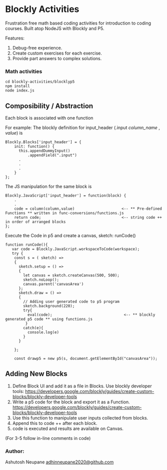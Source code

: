 

# Blockly Activities

Frustration free math based coding activities for introduction to coding courses. Built atop NodeJS with Blockly and P5. 

Features: 

1. Debug-free experience.
2. Create custom exercises for each exercise.
3. Provide part answers to complex solutions. 

### Math activities 


   ```
   cd blockly-activities/blocklyp5
   npm install
   node index.js
   ```


## Composibility / Abstraction

Each block is associated with one function 

For example:  The blockly definition for input_header (.input _column_name_ , _value_) is  

```
Blockly.Blocks['input_header'] = {
    init: function() {
      this.appendDummyInput()
          .appendField(".input")
      .
      .
      .
    }
};

```

The JS manipulation for the same block is

```
Blockly.JavaScript['input_header'] = function(block) {
    .
    .
    code = column(column,value)                     <-- ** Pre-defined Functions ** written in func-conversions/functions.js 
    return code;                                    <-- string code ++ in order of arranged blocks  
};

```

Execute the Code in p5 and create a canvas, sketch: runCode()

```
function runCode(){   
   var code = Blockly.JavaScript.workspaceToCode(workspace);
   try {
    const s = ( sketch) => 
    {
      sketch.setup = () => 
      { 
        let canvas = sketch.createCanvas(500, 500); 
        sketch.noLoop();
        canvas.parent('canvasArea')
      };
      sketch.draw = () => 
      {
        // Adding user generated code to p5 program
        sketch.background(220);
        try{
          eval(code);                                <-- ** blockly generated p5 code ** using functions.js
         }
        catch(e){
          console.log(e)
        }
      }

    }; 

    const drawp5 = new p5(s, document.getElementById("canvasArea"));
```

## Adding New Blocks

1. Define Block UI and add it as a file in Blocks. Use blockly developer tools: https://developers.google.com/blockly/guides/create-custom-blocks/blockly-developer-tools
2. Write a p5 code for the block and export it as a Function. https://developers.google.com/blockly/guides/create-custom-blocks/blockly-developer-tools
3. Use this function to manipulate user inputs collected from blocks. 
4. Append this to code ++ after each block. 
5. code is executed and results are available on Canvas. 

(For 3-5 follow in-line comments in code) 


### Author:
Ashutosh Neupane
adhinneupane2020@github.com 

